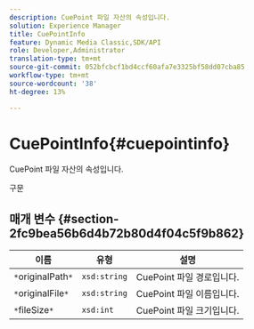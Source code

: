 ```yaml
---
description: CuePoint 파일 자산의 속성입니다.
solution: Experience Manager
title: CuePointInfo
feature: Dynamic Media Classic,SDK/API
role: Developer,Administrator
translation-type: tm+mt
source-git-commit: 052bfcbcf1bd4ccf60afa7e3325bf58dd07cba85
workflow-type: tm+mt
source-wordcount: '38'
ht-degree: 13%

---
```



# CuePointInfo{#cuepointinfo}

CuePoint 파일 자산의 속성입니다.

구문

## 매개 변수 {#section-2fc9bea56b6d4b72b80d4f04c5f9b862}

| 이름 | 유형 | 설명 |
|---|---|---|
| `*`originalPath`*` | `xsd:string` | CuePoint 파일 경로입니다. |
| `*`originalFile`*` | `xsd:string` | CuePoint 파일 이름입니다. |
| `*`fileSize`*` | `xsd:int` | CuePoint 파일 크기입니다. |

